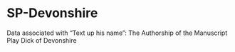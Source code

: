 # SP-Devonshire
Data associated with “Text up his name”: The Authorship of the Manuscript Play Dick of Devonshire
